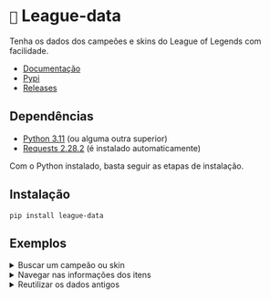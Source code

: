 # `📩` League-data

Tenha os dados dos campeões e skins do League of Legends com facilidade.

- [Documentação](https://league-data.readthedocs.io/en/latest/)
- [Pypi](https://pypi.org/project/league-data/)
- [Releases](https://github.com/controlado/league-data/releases/)

## Dependências

- [Python 3.11](https://www.python.org/downloads/release/python-3112/) (ou alguma outra superior)
- [Requests 2.28.2](https://requests.readthedocs.io/en/latest/) (é instalado automaticamente)

Com o Python instalado, basta seguir as etapas de instalação.

## Instalação

```
pip install league-data
```

## Exemplos

<details>
    <summary> Buscar um campeão ou skin </summary>

    ```python
    from league_data import League

    league = League()
    champion = league["zeri"]  # -> <league_data.models.Champion object at ...>
    skin = league["ocean song zeri"]  # -> <league_data.models.Skin object at ...>
    skin.data  # todo objeto possui o seu dicionário de informações também
    ```

</details>

<details>
    <summary> Navegar nas informações dos itens </summary>
    Existe duas sintaxes no projeto, utilizando objetos e dicionários.

    ```python
    from league_data import League

    league = League()
    champion = league["zeri"]  # -> <league_data.models.Champion object at ...>
    skins_object = champion.skins  # -> [<league_data.models.Skin object>, ...]
    skins_dict = champion["skins"]  # -> {"nightblade irelia": {"id": ...}, ...}
    ```

</details>

<details>
    <summary> Reutilizar os dados antigos </summary>
    Ao instanciar a classe League, é gerado os dados se não o receber no parâmetro.

    ```python
    from league_data import League

    data = League.get_data()  # vai apenas resgatar os dados
    league = League(data=data)  # instanciando e reutilizando os dados
    champion = league["zeri"]  # -> <league_data.models.Champion object at ...>
    ```

</details>
